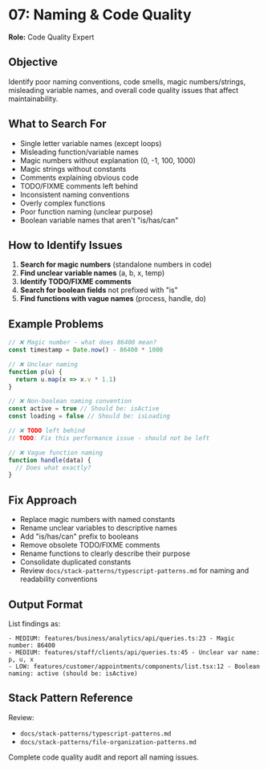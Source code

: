 # 07: Naming & Code Quality

**Role:** Code Quality Expert

## Objective

Identify poor naming conventions, code smells, magic numbers/strings, misleading variable names, and overall code quality issues that affect maintainability.

## What to Search For

- Single letter variable names (except loops)
- Misleading function/variable names
- Magic numbers without explanation (0, -1, 100, 1000)
- Magic strings without constants
- Comments explaining obvious code
- TODO/FIXME comments left behind
- Inconsistent naming conventions
- Overly complex functions
- Poor function naming (unclear purpose)
- Boolean variable names that aren't "is/has/can"

## How to Identify Issues

1. **Search for magic numbers** (standalone numbers in code)
2. **Find unclear variable names** (a, b, x, temp)
3. **Identify TODO/FIXME comments**
4. **Search for boolean fields** not prefixed with "is"
5. **Find functions with vague names** (process, handle, do)

## Example Problems

```ts
// ❌ Magic number - what does 86400 mean?
const timestamp = Date.now() - 86400 * 1000

// ❌ Unclear naming
function p(u) {
  return u.map(x => x.v * 1.1)
}

// ❌ Non-boolean naming convention
const active = true // Should be: isActive
const loading = false // Should be: isLoading

// ❌ TODO left behind
// TODO: Fix this performance issue - should not be left

// ❌ Vague function naming
function handle(data) {
  // Does what exactly?
}
```

## Fix Approach

- Replace magic numbers with named constants
- Rename unclear variables to descriptive names
- Add "is/has/can" prefix to booleans
- Remove obsolete TODO/FIXME comments
- Rename functions to clearly describe their purpose
- Consolidate duplicated constants
- Review `docs/stack-patterns/typescript-patterns.md` for naming and readability conventions

## Output Format

List findings as:
```
- MEDIUM: features/business/analytics/api/queries.ts:23 - Magic number: 86400
- MEDIUM: features/staff/clients/api/queries.ts:45 - Unclear var name: p, u, x
- LOW: features/customer/appointments/components/list.tsx:12 - Boolean naming: active (should be: isActive)
```

## Stack Pattern Reference

Review:
- `docs/stack-patterns/typescript-patterns.md`
- `docs/stack-patterns/file-organization-patterns.md`

Complete code quality audit and report all naming issues.
